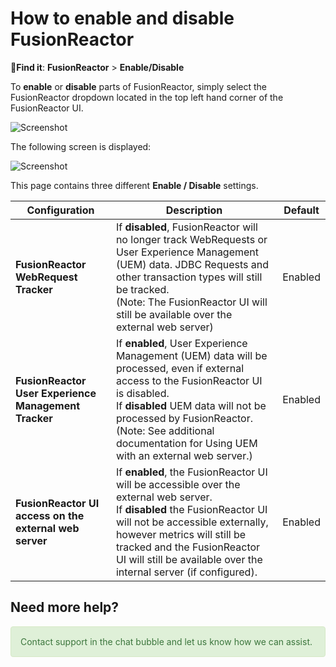 # How to enable and disable FusionReactor

🔎**Find it**: **FusionReactor** > **Enable/Disable**

To **enable** or **disable** parts of FusionReactor, simply select the
FusionReactor dropdown located in the top left hand corner of the FusionReactor UI. 

![Screenshot](/Troubleshooting/images/enabledisable.png)

The following screen is displayed:

![Screenshot](/Troubleshooting/images/enabledisable2.png)

This page contains three different **Enable / Disable** settings.

|Configuration|Description|Default|
|--- |--- |--- |
|**FusionReactor WebRequest Tracker**|If **disabled**, FusionReactor will no longer track WebRequests or User Experience Management (UEM) data. JDBC Requests and other transaction types will still be tracked.<br>(Note: The FusionReactor UI will still be available over the external web server)|Enabled|
|**FusionReactor User Experience Management Tracker**|If **enabled**, User Experience Management (UEM) data will be processed, even if external access to the FusionReactor UI is disabled.<br>If **disabled** UEM data will not be processed by FusionReactor.<br>(Note: See additional documentation for Using UEM with an external web server.)|Enabled|
|**FusionReactor UI access on the external web server**|If **enabled**, the FusionReactor UI will be accessible over the external web server.<br>If **disabled** the FusionReactor UI will not be accessible externally, however metrics will still be tracked and the FusionReactor UI will still be available over the internal server (if configured).|Enabled|

## Need more help?

<div style="padding: 15px; border: 1px solid transparent; border-color: transparent; margin-bottom: 20px; border-radius: 4px; color: #3c763d; background-color: #dff0d8; border-color: #d6e9c6;"> Contact support in the chat bubble and let us know how we can assist. </div> 